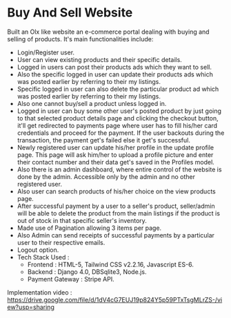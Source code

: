# Buy And Sell Website
Built an Olx like website an e-commerce portal dealing with buying and selling of products.
 It's main functionalities include:
- Login/Register user.
- User can view existing products and their specific details.
- Logged in users can post their products ads which they want to sell.
- Also the specific logged in user can update their products ads which was posted earlier by referring to their my listings.
- Specific logged in user can also delete the particular product ad which was posted earlier by referring to their my listings.
- Also one cannot buy/sell a product unless logged in.
- Logged in user can buy some other user's posted product by just going to that selected product details page and clicking the checkout button, it'll get redirected to payments page where user has to fill his/her card credentials and proceed for the payment. If the user backouts during the transaction, the payment get's failed else it get's successful.
- Newly registered user can update his/her profile in the update profile page. This page will ask him/her to upload a profile picture and enter their contact number and their data get's saved in the Profiles model.
- Also there is an admin dashboard, where entire control of the website is done by the admin. Accessible only by the admin and no other registered user.
- Also user can search products of his/her choice on the view products page. 
- After successful payment by a user to a seller's product, seller/admin will be able to delete the product from the main listings if the product is out of stock in that specific seller's inventory.
- Made use of Pagination allowing 3 items per page.
- Also Admin can send receipts of successful payments by a particular user to their respective emails.
- Logout option.
- Tech Stack Used :
  - Frontend : HTML-5, Tailwind CSS v2.2.16, Javascript ES-6.
  - Backend : Django 4.0, DBSqlite3, Node.js. 
  - Payment Gateway : Stripe API.

Implementation video : https://drive.google.com/file/d/1dV4cG7EUJ19p824Y5p59PTxTsgMLrZS-/view?usp=sharing
